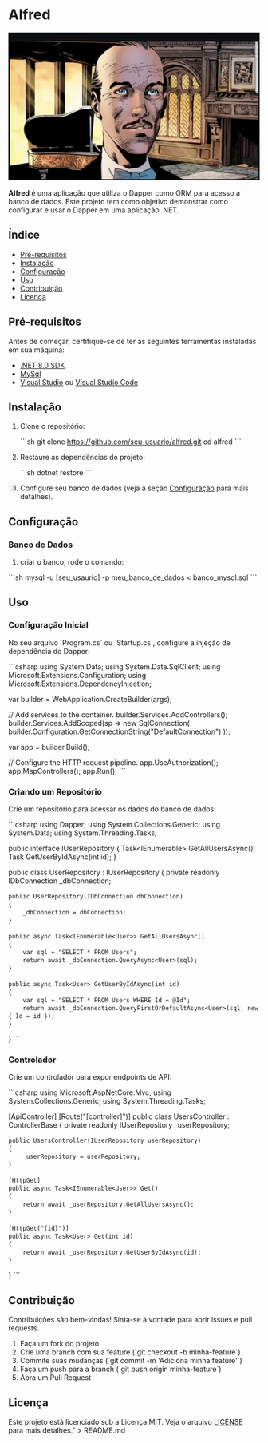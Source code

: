 
# Alfred

![alt text](/public/alfred.png)

**Alfred** é uma aplicação que utiliza o Dapper como ORM para acesso a banco de dados. Este projeto tem como objetivo demonstrar como configurar e usar o Dapper em uma aplicação .NET.

## Índice

- [Pré-requisitos](#pré-requisitos)
- [Instalação](#instalação)
- [Configuração](#configuração)
- [Uso](#uso)
- [Contribuição](#contribuição)
- [Licença](#licença)

## Pré-requisitos

Antes de começar, certifique-se de ter as seguintes ferramentas instaladas em sua máquina:

- [.NET 8.0 SDK](https://dotnet.microsoft.com/download/dotnet/8.0)
- [MySql](https://www.mysql.com/downloads/) 
- [Visual Studio](https://visualstudio.microsoft.com/) ou [Visual Studio Code](https://code.visualstudio.com/)

## Instalação

1. Clone o repositório:

   \`\`\`sh
   git clone https://github.com/seu-usuario/alfred.git
   cd alfred
   \`\`\`

2. Restaure as dependências do projeto:

   \`\`\`sh
   dotnet restore
   \`\`\`

3. Configure seu banco de dados (veja a seção [Configuração](#configuração) para mais detalhes).

## Configuração

### Banco de Dados

1. criar o banco, rode o comando:

\`\`\`sh
mysql -u [seu_usaurio] -p meu_banco_de_dados < banco_mysql.sql
\`\`\`

## Uso

### Configuração Inicial

No seu arquivo \`Program.cs\` ou \`Startup.cs\`, configure a injeção de dependência do Dapper:

\`\`\`csharp
using System.Data;
using System.Data.SqlClient;
using Microsoft.Extensions.Configuration;
using Microsoft.Extensions.DependencyInjection;

var builder = WebApplication.CreateBuilder(args);

// Add services to the container.
builder.Services.AddControllers();
builder.Services.AddScoped<IDbConnection>(sp => new SqlConnection(
    builder.Configuration.GetConnectionString("DefaultConnection")
));

var app = builder.Build();

// Configure the HTTP request pipeline.
app.UseAuthorization();
app.MapControllers();
app.Run();
\`\`\`

### Criando um Repositório

Crie um repositório para acessar os dados do banco de dados:

\`\`\`csharp
using Dapper;
using System.Collections.Generic;
using System.Data;
using System.Threading.Tasks;

public interface IUserRepository
{
    Task<IEnumerable<User>> GetAllUsersAsync();
    Task<User> GetUserByIdAsync(int id);
}

public class UserRepository : IUserRepository
{
    private readonly IDbConnection _dbConnection;

    public UserRepository(IDbConnection dbConnection)
    {
        _dbConnection = dbConnection;
    }

    public async Task<IEnumerable<User>> GetAllUsersAsync()
    {
        var sql = "SELECT * FROM Users";
        return await _dbConnection.QueryAsync<User>(sql);
    }

    public async Task<User> GetUserByIdAsync(int id)
    {
        var sql = "SELECT * FROM Users WHERE Id = @Id";
        return await _dbConnection.QueryFirstOrDefaultAsync<User>(sql, new { Id = id });
    }
}
\`\`\`

### Controlador

Crie um controlador para expor endpoints de API:

\`\`\`csharp
using Microsoft.AspNetCore.Mvc;
using System.Collections.Generic;
using System.Threading.Tasks;

[ApiController]
[Route("[controller]")]
public class UsersController : ControllerBase
{
    private readonly IUserRepository _userRepository;

    public UsersController(IUserRepository userRepository)
    {
        _userRepository = userRepository;
    }

    [HttpGet]
    public async Task<IEnumerable<User>> Get()
    {
        return await _userRepository.GetAllUsersAsync();
    }

    [HttpGet("{id}")]
    public async Task<User> Get(int id)
    {
        return await _userRepository.GetUserByIdAsync(id);
    }
}
\`\`\`

## Contribuição

Contribuições são bem-vindas! Sinta-se à vontade para abrir issues e pull requests.

1. Faça um fork do projeto
2. Crie uma branch com sua feature (\`git checkout -b minha-feature\`)
3. Commite suas mudanças (\`git commit -m 'Adiciona minha feature'\`)
4. Faça um push para a branch (\`git push origin minha-feature\`)
5. Abra um Pull Request

## Licença

Este projeto está licenciado sob a Licença MIT. Veja o arquivo [LICENSE](LICENSE) para mais detalhes." > README.md
